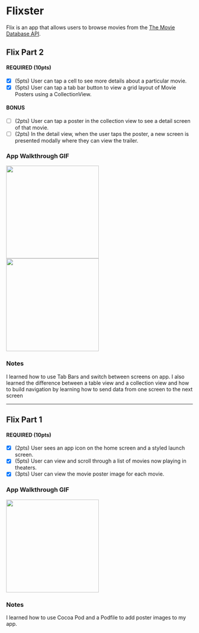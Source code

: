 # Flixster

Flix is an app that allows users to browse movies from the [The Movie Database API](http://docs.themoviedb.apiary.io/#).


## Flix Part 2

#### REQUIRED (10pts)
- [x] (5pts) User can tap a cell to see more details about a particular movie.
- [x] (5pts) User can tap a tab bar button to view a grid layout of Movie Posters using a CollectionView.

#### BONUS
- [ ] (2pts) User can tap a poster in the collection view to see a detail screen of that movie.
- [ ] (2pts) In the detail view, when the user taps the poster, a new screen is presented modally where they can view the trailer.

### App Walkthrough GIF
<img src="https://media.giphy.com/media/PyrazsVzPn5l8T8rnw/giphy.gif?cid=790b7611eb028b77fd923809dcbbe28aaab4a0c7da4f1d8a&rid=giphy.gif&ct=g" width=250><br>
<img src="https://media.giphy.com/media/br7sPBRTvlLMFspmKU/giphy.gif?cid=790b76113fb5e92881e0137d8660188a786bb5579413766e&rid=giphy.gif&ct=g" width=250><br>

### Notes
I learned how to use Tab Bars and switch between screens on app. I also learned the difference between a table view and a collection view and how to build navigation by learning how to send data from one screen to the next screen

---

## Flix Part 1

#### REQUIRED (10pts)
- [x] (2pts) User sees an app icon on the home screen and a styled launch screen.
- [x] (5pts) User can view and scroll through a list of movies now playing in theaters.
- [x] (3pts) User can view the movie poster image for each movie.

### App Walkthrough GIF

<img src="walkthrough.gif" width=250><br>

### Notes
I learned how to use Cocoa Pod and a Podfile to add poster images to my app. 
